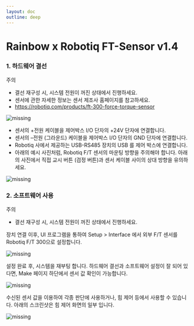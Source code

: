 ```yaml
---
layout: doc
outline: deep
---
```


# Rainbow x Robotiq FT-Sensor v1.4

### 1. 하드웨어 결선

<div class="warning custom-block">
  <p class="custom-block-title">주의</p>
  <ul>
    <li>
      결선 재구성 시, 시스템 전원이 꺼진 상태에서 진행하세요.
    </li>
    <li>
      센서에 관한 자세한 정보는 센서 제조사 홈페이지를 참고하세요.
    </li>
    <li>
      <a href="https://robotiq.com/products/ft-300-force-torque-sensor" target="_blank">
        https://robotiq.com/products/ft-300-force-torque-sensor
      </a>
    </li>
  </ul>
</div>

![missing](/technical_docs/common/device_robotiq_ft/1-1.png)

- 센서의 +전원 케이블을 제어박스 I/O 단자의 +24V 단자에 연결합니다.
- 센서의 –전원 (그라운드) 케이블을 제어박스 I/O 단자의 GND 단자에 연결합니다.
- Robotiq 사에서 제공하는 USB-RS485 장치의 USB 를 제어 박스에 연결합니다.
- 아래의 예시 사진처럼, Robotiq F/T 센서의 마운팅 방향을 주의해야 합니다. 아래의 사진에서 직접 교시 버튼 (검정 버튼)과 센서 케이블 사이의 상대 방향을 유의하세요.

![missing](/technical_docs/common/device_robotiq_ft/1-2.png)

### 2. 소프트웨어 사용

<div class="warning custom-block">
<p class="custom-block-title">주의</p>
<ul>
<li>
결선 재구성 시, 시스템 전원이 꺼진 상태에서 진행하세요.
</li>
</ul>
</div>

장치 연결 이후, UI 프로그램을 통하여 Setup > Interface 에서 외부 F/T 센서를 Robotiq F/T 300으로 설정합니다.

![missing](/technical_docs/common/device_robotiq_ft/2-1.png)

설정 완료 후, 시스템을 재부팅 합니다. 하드웨어 결선과 소프트웨어 설정이 잘 되어 있다면, Make 페이지 하단에서 센서 값 확인이 가능합니다.

![missing](/technical_docs/common/device_robotiq_ft/2-2.png)

수신된 센서 값을 이용하여 각종 판단에 사용하거나, 힘 제어 등에서 사용할 수 있습니다.
아래의 스크린샷은 힘 제어 화면의 일부 입니다.

![missing](/technical_docs/common/device_robotiq_ft/2-3.png)
